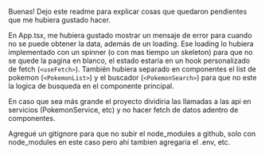 Buenas! Dejo este readme para explicar cosas que quedaron pendientes que me hubiera gustado hacer.

En App.tsx, me hubiera gustado mostrar un mensaje de error para cuando no se puede obtener la data, además de un loading.
Ese loading lo hubiera implementado con un spinner (o con mas tiempo un skeleton) para que no se quede la pagina en blanco, el estado estaria en un hook personalizado de fetch (`<useFetch>`). 
También hubiera separado en componentes el list de pokemon (`<PokemonList>`) y el buscador (`<PokemonSearch>`) para que no este la logica de busqueda en el componente principal.

En caso que sea más grande el proyecto dividiria las llamadas a las api en servicios (PokemonService, etc) y no hacer fetch de datos adentro de componentes.


Agregué un gitignore para que no subir el node_modules a github, solo con node_modules en este caso pero ahí tambien agregaria el .env, etc.

